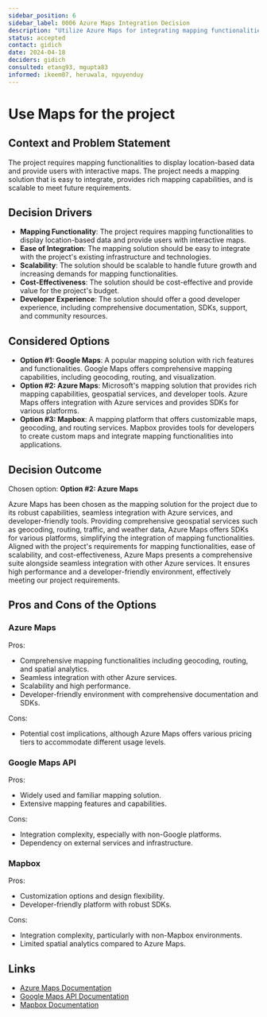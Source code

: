 ```yaml
---
sidebar_position: 6
sidebar_label: 0006 Azure Maps Integration Decision
description: "Utilize Azure Maps for integrating mapping functionalities into the project."
status: accepted
contact: gidich
date: 2024-04-18
deciders: gidich
consulted: etang93, mgupta83
informed: ikeem07, heruwala, nguyenduy
---
```


# Use Maps for the project

## Context and Problem Statement
The project requires mapping functionalities to display location-based data and provide users with interactive maps. The project needs a mapping solution that is easy to integrate, provides rich mapping capabilities, and is scalable to meet future requirements.

## Decision Drivers
- **Mapping Functionality**: The project requires mapping functionalities to display location-based data and provide users with interactive maps.
- **Ease of Integration**: The mapping solution should be easy to integrate with the project's existing infrastructure and technologies.
- **Scalability**: The solution should be scalable to handle future growth and increasing demands for mapping functionalities.
- **Cost-Effectiveness**: The solution should be cost-effective and provide value for the project's budget.
- **Developer Experience**: The solution should offer a good developer experience, including comprehensive documentation, SDKs, support, and community resources.

## Considered Options
- **Option #1: Google Maps**: A popular mapping solution with rich features and functionalities. Google Maps offers comprehensive mapping capabilities, including geocoding, routing, and visualization.
- **Option #2: Azure Maps**: Microsoft's mapping solution that provides rich mapping capabilities, geospatial services, and developer tools. Azure Maps offers integration with Azure services and provides SDKs for various platforms.
- **Option #3: Mapbox**: A mapping platform that offers customizable maps, geocoding, and routing services. Mapbox provides tools for developers to create custom maps and integrate mapping functionalities into applications.

## Decision Outcome
Chosen option: **Option #2: Azure Maps**

Azure Maps has been chosen as the mapping solution for the project due to its robust capabilities, seamless integration with Azure services, and developer-friendly tools. Providing comprehensive geospatial services such as geocoding, routing, traffic, and weather data, Azure Maps offers SDKs for various platforms, simplifying the integration of mapping functionalities. Aligned with the project's requirements for mapping functionalities, ease of scalability, and cost-effectiveness, Azure Maps presents a comprehensive suite alongside seamless integration with other Azure services. It ensures high performance and a developer-friendly environment, effectively meeting our project requirements.

## Pros and Cons of the Options
### Azure Maps

Pros:
- Comprehensive mapping functionalities including geocoding, routing, and spatial analytics.
- Seamless integration with other Azure services.
- Scalability and high performance.
- Developer-friendly environment with comprehensive documentation and SDKs.

Cons:
- Potential cost implications, although Azure Maps offers various pricing tiers to accommodate different usage levels.

### Google Maps API

Pros:
- Widely used and familiar mapping solution.
- Extensive mapping features and capabilities.

Cons:
- Integration complexity, especially with non-Google platforms.
- Dependency on external services and infrastructure.

### Mapbox

Pros:
- Customization options and design flexibility.
- Developer-friendly platform with robust SDKs.

Cons:
- Integration complexity, particularly with non-Mapbox environments.
- Limited spatial analytics compared to Azure Maps.

## Links
- [Azure Maps Documentation](https://docs.microsoft.com/en-us/azure/azure-maps/)
- [Google Maps API Documentation](https://developers.google.com/maps/documentation)
- [Mapbox Documentation](https://docs.mapbox.com/)

